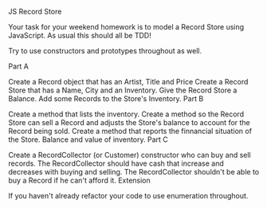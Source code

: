 JS Record Store

Your task for your weekend homework is to model a Record Store using JavaScript. As usual this should all be TDD!

Try to use constructors and prototypes throughout as well.

Part A

Create a Record object that has an Artist, Title and Price
Create a Record Store that has a Name, City and an Inventory.
Give the Record Store a Balance.
Add some Records to the Store's Inventory.
Part B

Create a method that lists the inventory.
Create a method so the Record Store can sell a Record and adjusts the Store's balance to account for the Record being sold.
Create a method that reports the finnancial situation of the Store. Balance and value of inventory.
Part C

Create a RecordCollector (or Customer) constructor who can buy and sell records.
The RecordCollector should have cash that increase and decreases with buying and selling.
The RecordCollector shouldn't be able to buy a Record if he can't afford it.
Extension

If you haven't already refactor your code to use enumeration throughout.